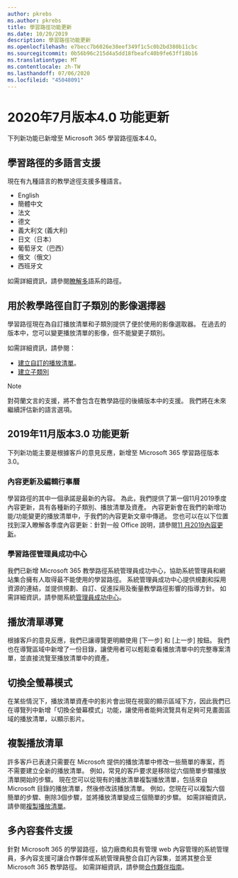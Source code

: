 ```yaml
---
author: pkrebs
ms.author: pkrebs
title: 學習路徑功能更新
ms.date: 10/20/2019
description: 學習路徑功能更新
ms.openlocfilehash: e7becc7b6026e38eef349f1c5c0b2bd380b11cbc
ms.sourcegitcommit: 0b56b96c215d4a5dd18fbeafc40b9fe63ff18b16
ms.translationtype: MT
ms.contentlocale: zh-TW
ms.lasthandoff: 07/06/2020
ms.locfileid: "45048091"
---
```

# <a name="july-2020-version-40-feature-updates"></a>2020年7月版本4.0 功能更新 

下列新功能已新增至 Microsoft 365 學習路徑版本4.0。 

## <a name="multilingual-support-for-learning-pathways"></a>學習路徑的多語言支援 
現在有九種語言的教學途徑支援多種語言。  
- English     
- 簡體中文 
- 法文 
- 德文 
- 義大利文 (義大利) 
- 日文（日本） 
- 葡萄牙文（巴西） 
- 俄文（俄文） 
- 西班牙文 

如需詳細資訊，請參閱[瞭解多](custom_overview.md)語系的路徑。 

## <a name="image-picker-for-learning-pathways-custom-subcategories"></a>用於教學路徑自訂子類別的影像選擇器 
學習路徑現在為自訂播放清單和子類別提供了便於使用的影像選取器。  在過去的版本中，您可以變更播放清單的影像，但不能變更子類別。  

如需詳細資訊，請參閱：
- [建立自訂的播放清單](custom_createnewplaylist.md)。 
- [建立子類別](custom_createnewcat.md)

> [!NOTE]
> 對荷蘭文言的支援，將不會包含在教學路徑的後續版本中的支援。 我們將在未來繼續評估新的語言選項。

## <a name="november-2019-version-30-feature-updates"></a>2019年11月版本3.0 功能更新
下列新功能主要是根據客戶的意見反應，新增至 Microsoft 365 學習路徑版本3.0。

### <a name="content-updates-and-editorial-calendar"></a>內容更新及編輯行事曆
學習路徑的其中一個承諾是最新的內容。 為此，我們提供了第一個11月2019季度內容更新，具有各種新的子類別、播放清單及資產。 內容更新會在我們的新增功能/功能變更的播放清單中，于我們的內容更新文章中傳遞。 您也可以在以下位置找到深入瞭解各季度內容更新：針對一般 Office 說明，請參閱[11 月2019內容更新](custom_contentupdates.md)。

### <a name="learning-pathways-admin-success-center"></a>學習路徑管理員成功中心
我們已新增 Microsoft 365 教學路徑系統管理員成功中心，協助系統管理員和網站集合擁有人取得最不能使用的學習路徑。 系統管理員成功中心提供規劃和採用資源的連結，並提供規劃、自訂、促進採用及衡量教學路徑影響的指導方針。 如需詳細資訊，請參閱系統[管理員成功中心](custom_successcenter.md)。

## <a name="playlist-navigation"></a>播放清單導覽
根據客戶的意見反應，我們已讓導覽更明顯使用 [下一步] 和 [上一步] 按鈕。 我們也在導覽區域中新增了一份目錄，讓使用者可以輕鬆查看播放清單中的完整專案清單，並直接流覽至播放清單中的資產。

## <a name="toggle-full-screen-mode"></a>切換全螢幕模式
在某些情況下，播放清單資產中的影片會出現在視窗的顯示區域下方，因此我們已在導覽列中新增「切換全螢幕模式」功能，讓使用者能夠流覽具有足夠可見畫面區域的播放清單，以顯示影片。

## <a name="copy-a-playlist"></a>複製播放清單
許多客戶已表達只需要在 Microsoft 提供的播放清單中修改一些簡單的專案，而不需要建立全新的播放清單。 例如，常見的客戶要求是移除從六個簡單步驟播放清單開始的步驟。 現在您可以從現有的播放清單複製播放清單，包括來自 Microsoft 目錄的播放清單，然後修改該播放清單。 例如，您現在可以複製六個簡單的步驟、刪除3個步驟，並將播放清單變成三個簡單的步驟。 如需詳細資訊，請參閱[複製播放清單](custom_copyplaylist.md)。

## <a name="multi-content-pack-support"></a>多內容套件支援
針對 Microsoft 365 的學習路徑，協力廠商和具有管理 web 內容管理的系統管理員，多內容支援可讓合作夥伴或系統管理員整合自訂內容集，並將其整合至 Microsoft 365 教學路徑。 如需詳細資訊，請參閱[合作夥伴指南](custom_partnerguide.md)。


